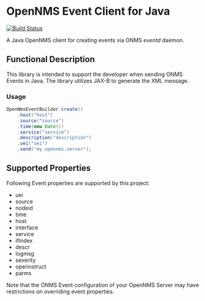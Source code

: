 # OpenNMS Event Client for Java

[![Build Status](https://travis-ci.org/error418/opennms-event.svg?branch=master)](https://travis-ci.org/error418/opennms-event)

A Java OpenNMS client for creating events via ONMS *eventd* daemon.

## Functional Description

This library is intended to support the developer when sending ONMS Events in Java. The library utilizes
JAX-B to generate the XML message.


### Usage

```java
OpenNmsEventBuilder.create()
	.host("host")
	.source("source")
	.time(new Date())
	.service("service")
	.description("description")
	.uei("uei")
	.send("my.opennms.server");
```

## Supported Properties

Following Event properties are supported by this project:

* uei
* source
* nodeid
* time
* host
* interface
* service
* ifIndex
* descr
* logmsg
* severity
* operinstruct
* parms

Note that the ONMS Event configuration of your OpenNMS Server may have restrictions on overriding event properties.
